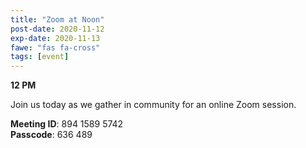 ```yaml
---
title: "Zoom at Noon"
post-date: 2020-11-12
exp-date: 2020-11-13
fawe: "fas fa-cross"
tags: [event]
---
```

**12 PM**

Join us today as we gather in community for an online Zoom session.

<p class="text-danger"><b>Meeting ID</b>: 894 1589 5742
<br>
<b>Passcode</b>: 636 489
</p>